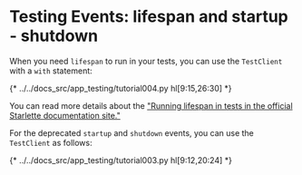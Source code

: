 # Testing Events: lifespan and startup - shutdown

When you need `lifespan` to run in your tests, you can use the `TestClient` with a `with` statement:


{* ../../docs_src/app_testing/tutorial004.py hl[9:15,26:30] *}


You can read more details about the ["Running lifespan in tests in the official Starlette documentation site."](https://www.starlette.io/lifespan/#running-lifespan-in-tests)

For the deprecated `startup` and `shutdown` events, you can use the `TestClient` as follows:

{* ../../docs_src/app_testing/tutorial003.py hl[9:12,20:24] *}
